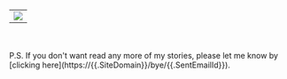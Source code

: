 <br/><br/><br/>
<table width="100%" border="0" cellspacing="0" cellpadding="0">
    <tr>
        <td align="center">
            <img src="https://{{.SiteDomain}}/bear/{{.SentEmailId}}.png"/>
        </td>
    </tr>
</table>
<br/><br/>
P.S. If you don't want read any more of my stories, please let me know by [clicking here](https://{{.SiteDomain}}/bye/{{.SentEmailId}}).
